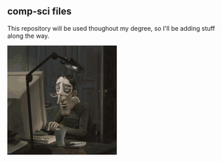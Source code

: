 ## comp-sci files

This repository will be used thoughout my degree, so I'll be adding stuff along the way.

<img src="https://github.com/vesrozeno/comp-sci-files/blob/main/coraline-dad.gif" width="250" height="250"/>